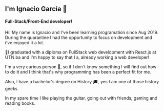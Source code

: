 <h2>I'm Ignacio García 👋</h2>

<h4>Full-Stack/Front-End developer!</h4>

Hi! My name is Ignacio and I've been learning programation since Aug 2019. During the quarantine I had the opportunity to focus on development and i've enjoyed it a lot.

:trumpet:I graduated with a diploma on FullStack web development with React.js at UTN.ba and I'm happy to say that I a, already working a web developer!

I'm a very curious person :mag_right:, so if I don´t know something I will find out how to do it and I think that's why programming has been a perfect fit for me.

Also, I have a bachelor's degree on History :mortar_board:, yes I am one of those history geeks. 

In my spare time I like playing the guitar, going out with friends, gaming and reading books.
